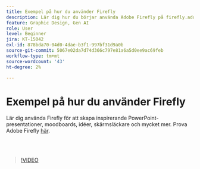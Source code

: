 ```yaml
---
title: Exempel på hur du använder Firefly
description: Lär dig hur du börjar använda Adobe Firefly på firefly.adobe.com
feature: Graphic Design, Gen AI
role: User
level: Beginner
jira: KT-15042
exl-id: 878bda70-04d0-4dae-b3f1-997bf31d9a0b
source-git-commit: 5067e02da7d74d366c797e81a6a5d0ee9ac69feb
workflow-type: tm+mt
source-wordcount: '43'
ht-degree: 2%

---
```


# Exempel på hur du använder Firefly

Lär dig använda Firefly för att skapa inspirerande PowerPoint-presentationer, moodboards, idéer, skärmsläckare och mycket mer. Prova Adobe Firefly [här](https://firefly.adobe.com/).

<br> 

>[!VIDEO](https://video.tv.adobe.com/v/3437060?quality=12&learn=on&hidetitle=true&captions=swe)
